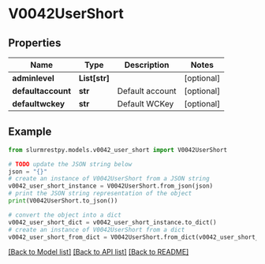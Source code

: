 # V0042UserShort


## Properties

Name | Type | Description | Notes
------------ | ------------- | ------------- | -------------
**adminlevel** | **List[str]** |  | [optional]
**defaultaccount** | **str** | Default account | [optional]
**defaultwckey** | **str** | Default WCKey | [optional]

## Example

```python
from slurmrestpy.models.v0042_user_short import V0042UserShort

# TODO update the JSON string below
json = "{}"
# create an instance of V0042UserShort from a JSON string
v0042_user_short_instance = V0042UserShort.from_json(json)
# print the JSON string representation of the object
print(V0042UserShort.to_json())

# convert the object into a dict
v0042_user_short_dict = v0042_user_short_instance.to_dict()
# create an instance of V0042UserShort from a dict
v0042_user_short_from_dict = V0042UserShort.from_dict(v0042_user_short_dict)
```
[[Back to Model list]](../README.md#documentation-for-models) [[Back to API list]](../README.md#documentation-for-api-endpoints) [[Back to README]](../README.md)


